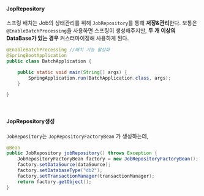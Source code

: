 
#### JopRepository 
스프링 배치는 Job의 상태관리를 위해 `JobRepository`를 통해 **저장&관리**한다. 
보통은 `@EnableBatchProcessing`을 사용하면 스프링이 생성해주지만, **두 개 이상의 DataBase가 있는 경우** 커스터마이징해 사용하게 된다. 

````java
@EnableBatchProcessing //배치 기능 활성화
@SpringBootApplication
public class BatchApplication {

	public static void main(String[] args) {
		SpringApplication.run(BatchApplication.class, args);
	}

}
````



<br>

#### JopRepository생성
`JobRepository`는 `JopRepositoryFactoryBean` 가 생성하는데,
````java
@Bean
public JobRepository jobRepository() throws Exception {
    JobRepositoryFactoryBean factory = new JobRepositoryFactoryBean();
    factory.setDataSource(dataSource);
    factory.setDatabaseType("db2");
    factory.setTransactionManager(transactionManager);
    return factory.getObject();
}
````


